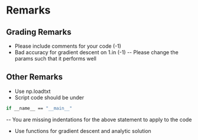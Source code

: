 # Remarks


## Grading Remarks
- Please include comments for your code (-1)
- Bad accuracy for gradient descent on 1.in (-1)
-- Please change the params such that it performs well

## Other Remarks
- Use np.loadtxt
- Script code should be under
```sh
if __name__ == "__main__"
```
-- You are missing indentations for the above statement to apply to the code
- Use functions for gradient descent and analytic solution

